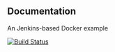## Documentation

An Jenkins-based Docker example

[![Build Status](http://ip10-0-0-3-cjj43mh79sugqdpn14ug-8080.direct.docker.labs.eazytraining.fr/buildStatus/icon?job=pipeline)](http://ip10-0-0-3-cjj43mh79sugqdpn14ug-8080.direct.docker.labs.eazytraining.fr/job/pipeline/)